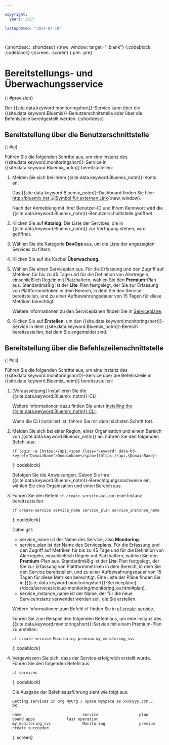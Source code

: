 ```yaml
---

copyright:
  years: 2017

lastupdated: "2017-07-10"

---
```



{:shortdesc: .shortdesc}
{:new_window: target="_blank"}
{:codeblock: .codeblock}
{:screen: .screen}
{:pre: .pre}


# Bereitstellungs- und Überwachungsservice
{: #provision}

Der {{site.data.keyword.monitoringshort}}-Service kann über die {{site.data.keyword.Bluemix}}-Benutzerschnittstelle oder über die Befehlszeile bereitgestellt werden.
{:shortdesc}


## Bereitstellung über die Benutzerschnittstelle
{: #ui}

Führen Sie die folgenden Schritte aus, um eine Instanz des {{site.data.keyword.monitoringshort}}-Service in {{site.data.keyword.Bluemix_notm}} bereitzustellen:

1. Melden Sie sich bei Ihrem {{site.data.keyword.Bluemix_notm}}-Konto an.

    Das {{site.data.keyword.Bluemix_notm}}-Dashboard finden Sie hier: [http://bluemix.net ![Symbol für externen Link](../../../icons/launch-glyph.svg "Symbol für externen Link")](http://bluemix.net "Symbol für externen Link"){:new_window}.
    
	Nach der Anmeldung mit Ihrer Benutzer-ID und Ihrem Kennwort wird die {{site.data.keyword.Bluemix_notm}}-Benutzerschnittstelle geöffnet.

2. Klicken Sie auf **Katalog**. Die Liste der Services, die in {{site.data.keyword.Bluemix_notm}} zur Verfügung stehen, wird geöffnet.

3. Wählen Sie die Kategorie **DevOps** aus, um die Liste der angezeigten Services zu filtern.

4. Klicken Sie auf die Kachel **Überwachung**.

5. Wählen Sie einen Serviceplan aus. Für die Erfassung und den Zugriff auf Metriken für bis zu 45 Tage und für die Definition von Alertregeln, einschließlich Regeln mit Platzhaltern, wählen Sie den **Premium**-Plan aus. Standardmäßig ist der **Lite**-Plan festgelegt, der Sie zur Erfassung von Plattformmetriken in dem Bereich, in dem Sie den Service bereitstellen, und zu einer Aufbewahrungsdauer von 15 Tagen für diese Metriken berechtigt. 

    Weitere Informationen zu den Serviceplänen finden Sie in [Servicepläne](/docs/services/cloud-monitoring/monitoring_ov.html#plans).
	
6. Klicken Sie auf **Erstellen**, um den {{site.data.keyword.monitoringshort}}-Service in dem {{site.data.keyword.Bluemix_notm}}-Bereich bereitzustellen, bei dem Sie angemeldet sind.
  
 

## Bereitstellung über die Befehlszeilenschnittstelle
{: #cli}

Führen Sie die folgenden Schritte aus, um eine Instanz des {{site.data.keyword.monitoringshort}}-Service über die Befehlszeile in {{site.data.keyword.Bluemix_notm}} bereitzustellen:

1. [Voraussetzung] Installieren Sie die {{site.data.keyword.Bluemix_notm}}-CLI.

   Weitere Informationen dazu finden Sie unter [Installing the {{site.data.keyword.Bluemix_notm}} CLI](/docs/services/cloud-monitoring/qa/cli_qa.html#cli_qa).
   
   Wenn die CLI installiert ist, fahren Sie mit dem nächsten Schritt fort.
    
2. Melden Sie sich bei einer Region, einer Organisation und einem Bereich von {{site.data.keyword.Bluemix_notm}} an. Führen Sie den folgenden Befehl aus:

    ```
    cf login -a [https://api.<span class="keyword" data-hd-keyref="DomainName">DomainName</span>](https://api.{DomainName})
    ```
    {: codeblock}

    Befolgen Sie die Anweisungen. Geben Sie Ihre {{site.data.keyword.Bluemix_notm}}-Berechtigungsnachweise ein, wählen Sie eine Organisation und einen Bereich aus.
	
3. Führen Sie den Befehl `cf create-service` aus, um eine Instanz bereitzustellen.

    ```
	cf create-service service_name service_plan service_instance_name
	```
	{: codeblock}
	
	Dabei gilt:
	
	* service_name ist der Name des Service, also **Monitoring**.
	* service_plan ist der Name des Serviceplans. Für die Erfassung und den Zugriff auf Metriken für bis zu 45 Tage und für die Definition von Alertregeln, einschließlich Regeln mit Platzhaltern, wählen Sie den **Premium**-Plan aus. Standardmäßig ist der **Lite**-Plan festgelegt, der Sie zur Erfassung von Plattformmetriken in dem Bereich, in dem Sie den Service bereitstellen, und zu einer Aufbewahrungsdauer von 15 Tagen für diese Metriken berechtigt. Eine Liste der Pläne finden Sie in [{{site.data.keyword.monitoringshort}}-Servicepläne] (/docs/services/cloud-monitoring/monitoring_ov.html#plan).
	* service_instance_name ist der Name, der für die neue Serviceinstanz verwendet werden soll, die Sie erstellen.
	
	Weitere Informationen zum Befehl cf finden Sie in [cf create-service](/docs/cli/reference/cfcommands/index.html#cf_create-service).

	Führen Sie zum Beispiel den folgenden Befehl aus, um eine Instanz des {{site.data.keyword.monitoringshort}}-Service mit einem Premium-Plan zu erstellen:
	
	```
	cf create-service Monitoring premium my_monitoring_svc
	```
	{: codeblock}
	
4. Vergewissern Sie sich, dass der Service erfolgreich erstellt wurde. Führen Sie den folgenden Befehl aus:

    ```	
	cf services
	```
	{: codeblock}
	
	Die Ausgabe der Befehlsausführung sieht wie folgt aus:
	
	```
    Getting services in org MyOrg / space MySpace as xxx@yyy.com...
    OK
    
    name                           service                  plan                   bound apps              last operation
    my_monitoring_svc              Monitoring               premium                                        create succeeded
	```
	{: screen}

	



